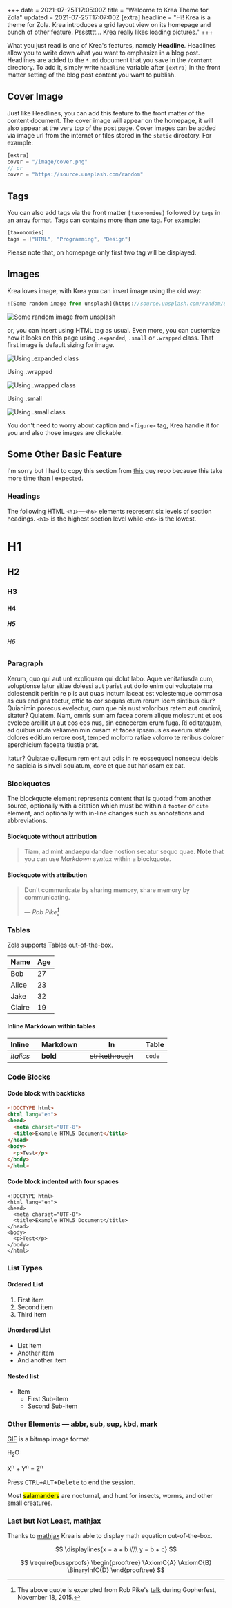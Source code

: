 +++
date = 2021-07-25T17:05:00Z
title = "Welcome to Krea Theme for Zola"
updated = 2021-07-25T17:07:00Z
[extra]
headline = "Hi! Krea is a theme for Zola. Krea introduces a grid layout view on its homepage and bunch of other feature. Pssstttt… Krea really likes loading pictures."
+++

What you just read is one of Krea's features, namely **Headline**. Headlines allow you to write down what you want to emphasize in a blog post. Headlines are added to the `*.md` document that you save in the `/content` directory. To add it, simply write `headline`  variable after `[extra]` in the front matter setting of the blog post content you want to publish. 

<!-- more -->

## Cover Image
Just like Headlines, you can add this feature to the front matter of the content document. The cover image will appear on the homepage, it will also appear at the very top of the post page. Cover images can be added via image url from the internet or files stored in the `static` directory. For example:

```js
[extra]
cover = "/image/cover.png"
// or
cover = "https://source.unsplash.com/random"
```

## Tags
You can also add tags via the front matter `[taxonomies]` followed by `tags` in an array format. Tags can contains more than one tag. For example:

```js
[taxonomies]
tags = ["HTML", "Programming", "Design"]
```

Please note that, on homepage only first two tag will be displayed.

## Images

Krea loves image, with Krea you can insert image using the old way:

```js
![Some random image from unsplash](https://source.unsplash.com/random/800x480)
```

![Some random image from unsplash](https://source.unsplash.com/random/800x480)

or, you can insert using HTML tag as usual. Even more, you can customize how it looks on this page using `.expanded`, `.small` or `.wrapped` class. That first image is default sizing for image.

<img src="https://source.unsplash.com/random/800x480" alt="Using .expanded class" class="expanded" />

Using .wrapped

<img src="https://source.unsplash.com/random/800x480" alt="Using .wrapped class" class="wrapped" />

Using .small

<img src="https://source.unsplash.com/random/800x480" alt="Using .small class" class="small" />

You don't need to worry about caption and `<figure>` tag, Krea handle it for you and also those images are clickable. 

## Some Other Basic Feature

I'm sorry but I had to copy this section from [this](hulufei/solar-theme-zola) guy repo because this take more time than I expected.

### Headings

The following HTML `<h1>`—`<h6>` elements represent six levels of section headings. `<h1>` is the highest section level while `<h6>` is the lowest.

# H1
## H2
### H3
#### H4
##### H5
###### H6

### Paragraph

Xerum, quo qui aut unt expliquam qui dolut labo. Aque venitatiusda cum, voluptionse latur sitiae dolessi aut parist aut dollo enim qui voluptate ma dolestendit peritin re plis aut quas inctum laceat est volestemque commosa as cus endigna tectur, offic to cor sequas etum rerum idem sintibus eiur? Quianimin porecus evelectur, cum que nis nust voloribus ratem aut omnimi, sitatur? Quiatem. Nam, omnis sum am facea corem alique molestrunt et eos evelece arcillit ut aut eos eos nus, sin conecerem erum fuga. Ri oditatquam, ad quibus unda veliamenimin cusam et facea ipsamus es exerum sitate dolores editium rerore eost, temped molorro ratiae volorro te reribus dolorer sperchicium faceata tiustia prat.

Itatur? Quiatae cullecum rem ent aut odis in re eossequodi nonsequ idebis ne sapicia is sinveli squiatum, core et que aut hariosam ex eat.

### Blockquotes

The blockquote element represents content that is quoted from another source, optionally with a citation which must be within a `footer` or `cite` element, and optionally with in-line changes such as annotations and abbreviations.

#### Blockquote without attribution

> Tiam, ad mint andaepu dandae nostion secatur sequo quae.
> **Note** that you can use *Markdown syntax* within a blockquote.

#### Blockquote with attribution

> Don't communicate by sharing memory, share memory by communicating.</p>
> — <cite>Rob Pike[^1]</cite>

[^1]: The above quote is excerpted from Rob Pike's [talk](https://www.youtube.com/watch?v=PAAkCSZUG1c) during Gopherfest, November 18, 2015.

### Tables

Zola supports Tables out-of-the-box.

   Name | Age
--------|------
    Bob | 27
  Alice | 23
   Jake | 32
 Claire | 19

#### Inline Markdown within tables

| Inline&nbsp;&nbsp;&nbsp;     | Markdown&nbsp;&nbsp;&nbsp;  | In&nbsp;&nbsp;&nbsp;                | Table      |
| ---------- | --------- | ----------------- | ---------- |
| *italics*  | **bold**  | ~~strikethrough~~&nbsp;&nbsp;&nbsp; | `code`     |

### Code Blocks

#### Code block with backticks

```html
<!DOCTYPE html>
<html lang="en">
<head>
  <meta charset="UTF-8">
  <title>Example HTML5 Document</title>
</head>
<body>
  <p>Test</p>
</body>
</html>
```
#### Code block indented with four spaces

    <!DOCTYPE html>
    <html lang="en">
    <head>
      <meta charset="UTF-8">
      <title>Example HTML5 Document</title>
    </head>
    <body>
      <p>Test</p>
    </body>
    </html>

### List Types

#### Ordered List

1. First item
2. Second item
3. Third item

#### Unordered List

* List item
* Another item
* And another item

#### Nested list

* Item
  - First Sub-item
  - Second Sub-item

### Other Elements — abbr, sub, sup, kbd, mark

<abbr title="Graphics Interchange Format">GIF</abbr> is a bitmap image format.

H<sub>2</sub>O

X<sup>n</sup> + Y<sup>n</sup> = Z<sup>n</sup>

Press <kbd><kbd>CTRL</kbd>+<kbd>ALT</kbd>+<kbd>Delete</kbd></kbd> to end the session.

Most <mark>salamanders</mark> are nocturnal, and hunt for insects, worms, and other small creatures.

### Last but Not Least, mathjax

Thanks to [mathjax](https://www.mathjax.org/) Krea is able to display math equation out-of-the-box.

$$
\displaylines{x = a + b \\\\ y = b + c}
$$

$$
\require{bussproofs}
\begin{prooftree}
\AxiomC{A}
\AxiomC{B}
\BinaryInfC{D}
\end{prooftree}
$$